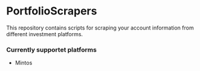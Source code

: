 # PortfolioScrapers
This repository contains scripts for scraping your account information from different investment platforms.

### Currently supportet platforms
* Mintos
